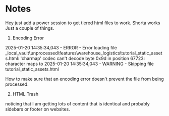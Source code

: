 # Notes

Hey just add a power session to get tiered html files to work. Shorta works Just a couple of things.

1) Encoding Error

2025-01-20 14:35:34,043 - ERROR - Error loading file _local_vault\unprocessed\features\warehouse_logistics\tutorial_static_assets.html: 'charmap' codec can't decode byte 0x9d in position 67723: character maps to <undefined>
2025-01-20 14:35:34,043 - WARNING - Skipping file tutorial_static_assets.html


How to make sure that an encoding error doesn't prevent the file from being processed.

2) HTML Trash 

noticing that I am getting lots of content that is identical and probably sidebars or footer on websites.
